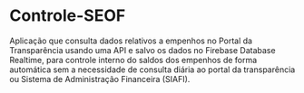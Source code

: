 # Controle-SEOF
 Aplicação que consulta dados relativos a empenhos no Portal da Transparência usando uma API e salvo os dados no Firebase Database Realtime, para controle interno do saldos dos empenhos de forma automática sem a necessidade de consulta diária ao portal da transparência ou Sistema de Administração Financeira (SIAFI).
